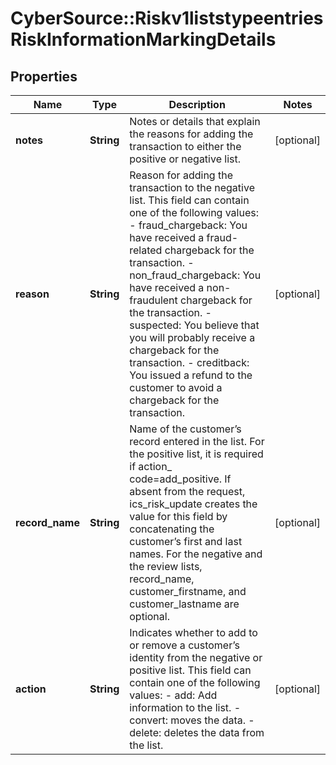 # CyberSource::Riskv1liststypeentriesRiskInformationMarkingDetails

## Properties
Name | Type | Description | Notes
------------ | ------------- | ------------- | -------------
**notes** | **String** | Notes or details that explain the reasons for adding the transaction to either the positive or negative list. | [optional] 
**reason** | **String** | Reason for adding the transaction to the negative list. This field can contain one of the following values: - fraud_chargeback: You have received a fraud-related chargeback for the transaction. - non_fraud_chargeback: You have received a non-fraudulent chargeback for the transaction. - suspected: You believe that you will probably receive a chargeback for the transaction. - creditback: You issued a refund to the customer to avoid a chargeback for the transaction.  | [optional] 
**record_name** | **String** | Name of the customer’s record entered in the list. For the positive list, it is required if action_ code&#x3D;add_positive. If absent from the request, ics_risk_update creates the value for this field by concatenating the customer’s first and last names. For the negative and the review lists, record_name, customer_firstname, and customer_lastname are optional.  | [optional] 
**action** | **String** | Indicates whether to add to or remove a customer’s identity from the negative or positive list. This field can contain one of the following values: - add: Add information to the list. - convert: moves the data. - delete: deletes the data from the list.  | [optional] 


